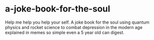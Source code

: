 # a-joke-book-for-the-soul
Help me help you help your self. A joke book for the soul using quantum physics and rocket science to combat depression in the modern age explained in memes so simple even a 5 year old can digest.
